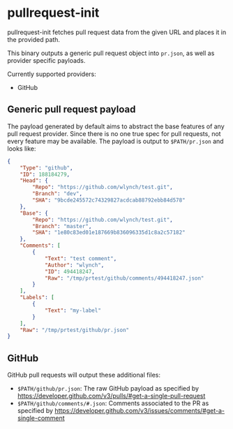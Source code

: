 # pullrequest-init

pullrequest-init fetches pull request data from the given URL and places it in
the provided path.

This binary outputs a generic pull request object into `pr.json`, as well as
provider specific payloads.

Currently supported providers:

* GitHub

## Generic pull request payload

The payload generated by default aims to abstract the base features of any
pull request provider. Since there is no one true spec for pull requests, not
every feature may be available. The payload is output to `$PATH/pr.json` and 
looks like:

```json
{
    "Type": "github",
    "ID": 188184279,
    "Head": {
        "Repo": "https://github.com/wlynch/test.git",
        "Branch": "dev",
        "SHA": "9bcde245572c74329827acdcab88792ebb84d578"
    },
    "Base": {
        "Repo": "https://github.com/wlynch/test.git",
        "Branch": "master",
        "SHA": "1e80c83ed01e187669b836096335d1c8a2c57182"
    },
    "Comments": [
        {
            "Text": "test comment",
            "Author": "wlynch",
            "ID": 494418247,
            "Raw": "/tmp/prtest/github/comments/494418247.json"
        }
    ],
    "Labels": [
        {
            "Text": "my-label"
        }
    ],
    "Raw": "/tmp/prtest/github/pr.json"
}
```

## GitHub

GitHub pull requests will output these additional files:

* `$PATH/github/pr.json`: The raw GitHub payload as specified by
   https://developer.github.com/v3/pulls/#get-a-single-pull-request
* `$PATH/github/comments/#.json`: Comments associated to the PR as specified by
   https://developer.github.com/v3/issues/comments/#get-a-single-comment
